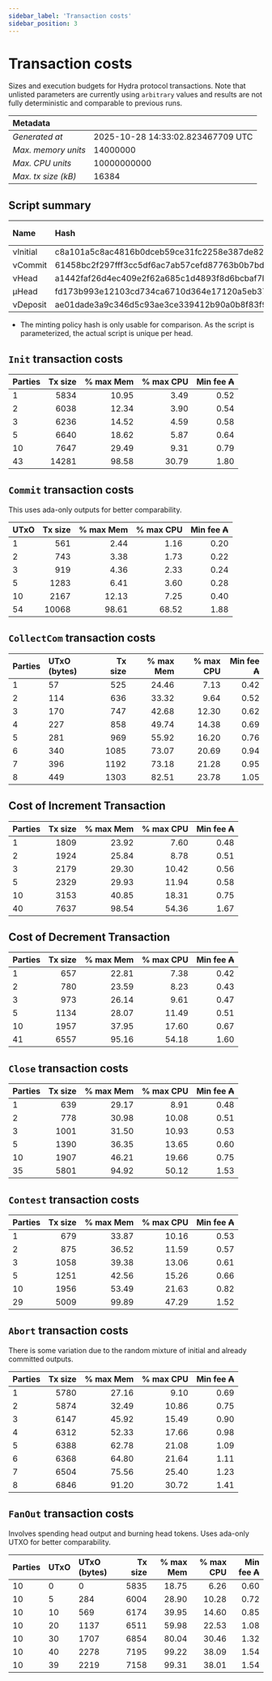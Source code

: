 ```yaml
--- 
sidebar_label: 'Transaction costs' 
sidebar_position: 3 
--- 
```


# Transaction costs 

Sizes and execution budgets for Hydra protocol transactions. Note that unlisted parameters are currently using `arbitrary` values and results are not fully deterministic and comparable to previous runs.

| Metadata | |
| :--- | :--- |
| _Generated at_ | 2025-10-28 14:33:02.823467709 UTC |
| _Max. memory units_ | 14000000 |
| _Max. CPU units_ | 10000000000 |
| _Max. tx size (kB)_ | 16384 |

## Script summary

| Name   | Hash | Size (Bytes) 
| :----- | :--- | -----------: 
| νInitial | c8a101a5c8ac4816b0dceb59ce31fc2258e387de828f02961d2f2045 | 2652 | 
| νCommit | 61458bc2f297fff3cc5df6ac7ab57cefd87763b0b7bd722146a1035c | 685 | 
| νHead | a1442faf26d4ec409e2f62a685c1d4893f8d6bcbaf7bcb59d6fa1340 | 14599 | 
| μHead | fd173b993e12103cd734ca6710d364e17120a5eb37a224c64ab2b188* | 5284 | 
| νDeposit | ae01dade3a9c346d5c93ae3ce339412b90a0b8f83f94ec6baa24e30c | 1102 | 

* The minting policy hash is only usable for comparison. As the script is parameterized, the actual script is unique per head.

## `Init` transaction costs

| Parties | Tx size | % max Mem | % max CPU | Min fee ₳ |
| :------ | ------: | --------: | --------: | --------: |
| 1| 5834 | 10.95 | 3.49 | 0.52 |
| 2| 6038 | 12.34 | 3.90 | 0.54 |
| 3| 6236 | 14.52 | 4.59 | 0.58 |
| 5| 6640 | 18.62 | 5.87 | 0.64 |
| 10| 7647 | 29.49 | 9.31 | 0.79 |
| 43| 14281 | 98.58 | 30.79 | 1.80 |


## `Commit` transaction costs
 This uses ada-only outputs for better comparability.

| UTxO | Tx size | % max Mem | % max CPU | Min fee ₳ |
| :--- | ------: | --------: | --------: | --------: |
| 1| 561 | 2.44 | 1.16 | 0.20 |
| 2| 743 | 3.38 | 1.73 | 0.22 |
| 3| 919 | 4.36 | 2.33 | 0.24 |
| 5| 1283 | 6.41 | 3.60 | 0.28 |
| 10| 2167 | 12.13 | 7.25 | 0.40 |
| 54| 10068 | 98.61 | 68.52 | 1.88 |


## `CollectCom` transaction costs

| Parties | UTxO (bytes) |Tx size | % max Mem | % max CPU | Min fee ₳ |
| :------ | :----------- |------: | --------: | --------: | --------: |
| 1 | 57 | 525 | 24.46 | 7.13 | 0.42 |
| 2 | 114 | 636 | 33.32 | 9.64 | 0.52 |
| 3 | 170 | 747 | 42.68 | 12.30 | 0.62 |
| 4 | 227 | 858 | 49.74 | 14.38 | 0.69 |
| 5 | 281 | 969 | 55.92 | 16.20 | 0.76 |
| 6 | 340 | 1085 | 73.07 | 20.69 | 0.94 |
| 7 | 396 | 1192 | 73.18 | 21.28 | 0.95 |
| 8 | 449 | 1303 | 82.51 | 23.78 | 1.05 |


## Cost of Increment Transaction

| Parties | Tx size | % max Mem | % max CPU | Min fee ₳ |
| :------ | ------: | --------: | --------: | --------: |
| 1| 1809 | 23.92 | 7.60 | 0.48 |
| 2| 1924 | 25.84 | 8.78 | 0.51 |
| 3| 2179 | 29.30 | 10.42 | 0.56 |
| 5| 2329 | 29.93 | 11.94 | 0.58 |
| 10| 3153 | 40.85 | 18.31 | 0.75 |
| 40| 7637 | 98.54 | 54.36 | 1.67 |


## Cost of Decrement Transaction

| Parties | Tx size | % max Mem | % max CPU | Min fee ₳ |
| :------ | ------: | --------: | --------: | --------: |
| 1| 657 | 22.81 | 7.38 | 0.42 |
| 2| 780 | 23.59 | 8.23 | 0.43 |
| 3| 973 | 26.14 | 9.61 | 0.47 |
| 5| 1134 | 28.07 | 11.49 | 0.51 |
| 10| 1957 | 37.95 | 17.60 | 0.67 |
| 41| 6557 | 95.16 | 54.18 | 1.60 |


## `Close` transaction costs

| Parties | Tx size | % max Mem | % max CPU | Min fee ₳ |
| :------ | ------: | --------: | --------: | --------: |
| 1| 639 | 29.17 | 8.91 | 0.48 |
| 2| 778 | 30.98 | 10.08 | 0.51 |
| 3| 1001 | 31.50 | 10.93 | 0.53 |
| 5| 1390 | 36.35 | 13.65 | 0.60 |
| 10| 1907 | 46.21 | 19.66 | 0.75 |
| 35| 5801 | 94.92 | 50.12 | 1.53 |


## `Contest` transaction costs

| Parties | Tx size | % max Mem | % max CPU | Min fee ₳ |
| :------ | ------: | --------: | --------: | --------: |
| 1| 679 | 33.87 | 10.16 | 0.53 |
| 2| 875 | 36.52 | 11.59 | 0.57 |
| 3| 1058 | 39.38 | 13.06 | 0.61 |
| 5| 1251 | 42.56 | 15.26 | 0.66 |
| 10| 1956 | 53.49 | 21.63 | 0.82 |
| 29| 5009 | 99.89 | 47.29 | 1.52 |


## `Abort` transaction costs
There is some variation due to the random mixture of initial and already committed outputs.

| Parties | Tx size | % max Mem | % max CPU | Min fee ₳ |
| :------ | ------: | --------: | --------: | --------: |
| 1| 5780 | 27.16 | 9.10 | 0.69 |
| 2| 5874 | 32.49 | 10.86 | 0.75 |
| 3| 6147 | 45.92 | 15.49 | 0.90 |
| 4| 6312 | 52.33 | 17.66 | 0.98 |
| 5| 6388 | 62.78 | 21.08 | 1.09 |
| 6| 6368 | 64.80 | 21.64 | 1.11 |
| 7| 6504 | 75.56 | 25.40 | 1.23 |
| 8| 6846 | 91.20 | 30.72 | 1.41 |


## `FanOut` transaction costs
Involves spending head output and burning head tokens. Uses ada-only UTXO for better comparability.

| Parties | UTxO  | UTxO (bytes) | Tx size | % max Mem | % max CPU | Min fee ₳ |
| :------ | :---- | :----------- | ------: | --------: | --------: | --------: |
| 10 | 0 | 0 | 5835 | 18.75 | 6.26 | 0.60 |
| 10 | 5 | 284 | 6004 | 28.90 | 10.28 | 0.72 |
| 10 | 10 | 569 | 6174 | 39.95 | 14.60 | 0.85 |
| 10 | 20 | 1137 | 6511 | 59.98 | 22.53 | 1.08 |
| 10 | 30 | 1707 | 6854 | 80.04 | 30.46 | 1.32 |
| 10 | 40 | 2278 | 7195 | 99.22 | 38.09 | 1.54 |
| 10 | 39 | 2219 | 7158 | 99.31 | 38.01 | 1.54 |

